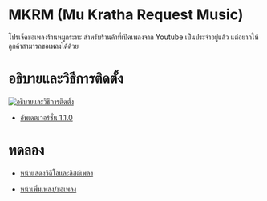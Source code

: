 # MKRM (Mu Kratha Request Music)

โปรเจ็คขอเพลงร้านหมูกระทะ สำหรับร้านค้าที่เปิดเพลงจาก Youtube เป็นประจำอยู่แล้ว แต่อยากให้ลูกค้าสามารถขอเพลงได้ด้วย

# อธิบายและวิธีการติดตั้ง

[![อธิบายและวิธีการติดตั้ง](https://img.youtube.com/vi/1ZGIKMEDoKw/0.jpg)](https://www.youtube.com/watch?v=1ZGIKMEDoKw)

- [อัพเดตเวอร์ชั่น 1.1.0](https://www.youtube.com/watch?v=LX8LaEhoT3s)

# ทดลอง

- [หน้าแสดงวิดีโอและลิสต์เพลง](https://qbmkrmtest.000webhostapp.com/)

- [หน้าเพิ่มเพลง/ขอเพลง](https://qbmkrmtest.000webhostapp.com/addmusic.html)
